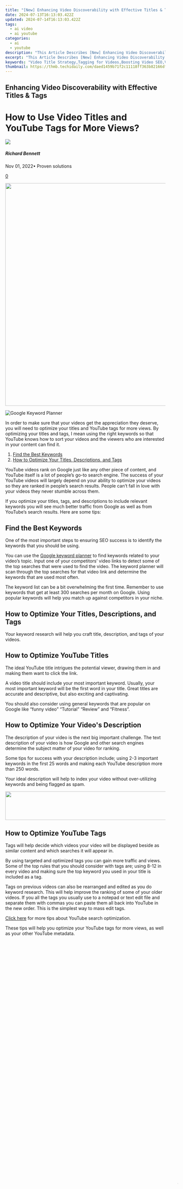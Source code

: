 ```yaml
---
title: "[New] Enhancing Video Discoverability with Effective Titles & Tags"
date: 2024-07-13T16:13:03.422Z
updated: 2024-07-14T16:13:03.422Z
tags:
  - ai video
  - ai youtube
categories:
  - ai
  - youtube
description: "This Article Describes [New] Enhancing Video Discoverability with Effective Titles & Tags"
excerpt: "This Article Describes [New] Enhancing Video Discoverability with Effective Titles & Tags"
keywords: "Video Title Strategy,Tagging for Videos,Boosting Video SEO,Video Rank Optimization,Content Marketing in Videography,SEO in Multimedia,Enhancing Discoverability"
thumbnail: https://thmb.techidaily.com/daed1459b71f2c11118ff363b82166df3949711b8db94af4f668119ff4d60331.jpg
---
```


## Enhancing Video Discoverability with Effective Titles & Tags

# How to Use Video Titles and YouTube Tags for More Views?

![](https://images.wondershare.com/filmora/article-images/richard-bennett.jpg)

##### Richard Bennett

 Nov 01, 2022• Proven solutions

[0](#commentsBoxSeoTemplate)

<!-- affiliate ads begin -->
<a href="https://unicoeye.pxf.io/c/5597632/2084396/18498" target="_top" id="2084396"><img src="//a.impactradius-go.com/display-ad/18498-2084396" border="0" alt="" width="1920" height="700"/></a><img height="0" width="0" src="https://imp.pxf.io/i/5597632/2084396/18498" style="position:absolute;visibility:hidden;" border="0" />
<!-- affiliate ads end -->
![Google Keyword Planner](https://images.wondershare.com/filmora/article-images/google-ads-keyword-planner.jpg)

In order to make sure that your videos get the appreciation they deserve, you will need to optimize your titles and YouTube tags for more views. By optimizing your titles and tags, I mean using the right keywords so that YouTube knows how to sort your videos and the viewers who are interested in your content can find it.

1. [Find the Best Keywords](#find)
2. [How to Optimize Your Titles, Descriptions, and Tags](#how)

 YouTube videos rank on Google just like any other piece of content, and YouTube itself is a lot of people’s go-to search engine. The success of your YouTube videos will largely depend on your ability to optimize your videos so they are ranked in people’s search results. People can’t fall in love with your videos they never stumble across them.

If you optimize your titles, tags, and descriptions to include relevant keywords you will see much better traffic from Google as well as from YouTube’s search results. Here are some tips:

## Find the Best Keywords

One of the most important steps to ensuring SEO success is to identify the keywords that you should be using.

You can use the [Google keyword planner](https://adwords.google.com/KeywordPlanner) to find keywords related to your video’s topic. Input one of your competitors’ video links to detect some of the top searches that were used to find the video. The keyword planner will scan through the top searches for that video link and determine the keywords that are used most often.

The keyword list can be a bit overwhelming the first time. Remember to use keywords that get at least 300 searches per month on Google. Using popular keywords will help you match up against competitors in your niche.

## How to Optimize Your Titles, Descriptions, and Tags

Your keyword research will help you craft title, description, and tags of your videos.

## How to Optimize YouTube Titles

The ideal YouTube title intrigues the potential viewer, drawing them in and making them want to click the link.

A video title should include your most important keyword. Usually, your most important keyword will be the first word in your title. Great titles are accurate and descriptive, but also exciting and captivating.

You should also consider using general keywords that are popular on Google like “funny video” “Tutorial” “Review” and “Fitness”.

## How to Optimize Your Video's Description

The description of your video is the next big important challenge. The text description of your video is how Google and other search engines determine the subject matter of your video for ranking.

Some tips for success with your description include; using 2-3 important keywords in the first 25 words and making each YouTube description more than 250 words.

Your ideal description will help to index your video without over-utilizing keywords and being flagged as spam.

<!-- affiliate ads begin -->
<a href="https://laganoo.pxf.io/c/5597632/1657399/16446" target="_top" id="1657399"><img src="//a.impactradius-go.com/display-ad/16446-1657399" border="0" alt="" width="728" height="90"/></a><img height="0" width="0" src="https://imp.pxf.io/i/5597632/1657399/16446" style="position:absolute;visibility:hidden;" border="0" />
<!-- affiliate ads end -->
## How to Optimize YouTube Tags

Tags will help decide which videos your video will be displayed beside as similar content and which searches it will appear in.

By using targeted and optimized tags you can gain more traffic and views. Some of the top rules that you should consider with tags are; using 8-12 in every video and making sure the top keyword you used in your title is included as a tag.

Tags on previous videos can also be rearranged and edited as you do keyword research. This will help improve the ranking of some of your older videos. If you all the tags you usually use to a notepad or text edit file and separate them with commas you can paste them all back into YouTube in the new order. This is the simplest way to mass edit tags.

[Click here](https://www.filmora.io/community-blog/4-steps-to-rank-higher-in-youtube%E2%80%99s-search-results-277.html) for more tips about YouTube search optimization.

These tips will help you optimize your YouTube tags for more views, as well as your other YouTube metadata.

<!-- affiliate ads begin -->
<span id="1793213">
					<video width="1080" height="1620" style="cursor:pointer"
           poster="//a.impactradius-go.com/display-clicktoplayimage/1793213.jpeg"
           onclick="if(!this.playClicked){this.play();this.setAttribute('controls',true);this.playClicked=true;}">
	   <source src="//a.impactradius-go.com/display-ad/19135-1793213">
	   <img src="//a.impactradius-go.com/display-clicktoplayimage/1793213.jpeg" style="border: none; height: 100%; width: 100%; object-fit: contain">
	</video>
	<div style="width:1080px;text-align:center"><a href="javascript:window.open(decodeURIComponent('https%3A%2F%2Ftinyland.pxf.io%2Fc%2F5597632%2F1793213%2F19135'), '_blank');void(0);">Click here</a></div>
</span>
<img height="0" width="0" src="https://imp.pxf.io/i/5597632/1793213/19135" style="position:absolute;visibility:hidden;" border="0" />
<!-- affiliate ads end -->
![author avatar](https://images.wondershare.com/filmora/article-images/richard-bennett.jpg)

Richard Bennett

Richard Bennett is a writer and a lover of all things video.

Follow @Richard Bennett


<ins class="adsbygoogle"
     style="display:block"
     data-ad-format="autorelaxed"
     data-ad-client="ca-pub-7571918770474297"
     data-ad-slot="1223367746"></ins>



<ins class="adsbygoogle"
     style="display:block"
     data-ad-client="ca-pub-7571918770474297"
     data-ad-slot="8358498916"
     data-ad-format="auto"
     data-full-width-responsive="true"></ins>



<span class="atpl-alsoreadstyle">Also read:</span>
<div><ul>
<li><a href="https://youtube-lab.techidaily.com/n-2024-optimize-youtube-visibility-harness-the-potential-of-tags/"><u>[New] In 2024, Optimize YouTube Visibility  Harness the Potential of Tags</u></a></li>
<li><a href="https://youtube-lab.techidaily.com/24-voice-change-innovations-for-youtubers-and-their-videos/"><u>In 2024, Voice Change Innovations for YouTubers & Their Videos</u></a></li>
<li><a href="https://extra-resources.techidaily.com/constructing-your-own-high-definition-pc-for-immersive-video-creation/"><u>Constructing Your Own High-Definition PC for Immersive Video Creation</u></a></li>
<li><a href="https://extra-lessons.techidaily.com/new-5-innovative-approaches-to-choosing-a-dynamic-podcast-name/"><u>[New] 5 Innovative Approaches to Choosing a Dynamic Podcast Name</u></a></li>
<li><a href="https://facebook-video-files.techidaily.com/2024-approved-amplify-your-brand-a-guide-to-better-facebook-page-scores/"><u>2024 Approved  Amplify Your Brand  A Guide to Better Facebook Page Scores</u></a></li>
<li><a href="https://fox-info.techidaily.com/master-the-art-of-video-with-these-html5-platforms/"><u>Master the Art of Video with These HTML5 Platforms</u></a></li>
<li><a href="https://ai-editing-video.techidaily.com/in-2024-kdenlive-is-a-free-open-source-video-editing-software-application-kdenlive-is-a-powerful-video-editor-that-can-be-used-to-create-professional-qualit/"><u>In 2024, Kdenlive Is a Free, Open-Source Video Editing Software Application. Kdenlive Is a Powerful Video Editor that Can Be Used to Create Professional-Quality Videos</u></a></li>
<li><a href="https://youtube-lab.techidaily.com/diting-pro-tips-for-aspiring-sports-video-makers/"><u>[New] Editing Pro Tips for Aspiring Sports Video Makers</u></a></li>
<li><a href="https://youtube-lab.techidaily.com/ed-in-2024-the-perfect-guide-to-making-your-video-memories-last-with-gifs/"><u>[Updated] In 2024, The Perfect Guide to Making Your Video Memories Last with GIFs</u></a></li>
<li><a href="https://youtube-lab.techidaily.com/024-approved-skyrocketing-views-simple-strategies-without-cost/"><u>[New] 2024 Approved  Skyrocketing Views  Simple Strategies Without Cost</u></a></li>
<li><a href="https://extra-information.techidaily.com/discover-the-best-smartphone-arvr-adventures/"><u>Discover the Best Smartphone AR/VR Adventures</u></a></li>
<li><a href="https://youtube-lab.techidaily.com/nfographic-mind-numbing-youtube-factsfigures-and-statistics-2017-for-2024/"><u>[New] Infographic - Mind Numbing YouTube Facts,Figures and Statistics 2017 for 2024</u></a></li>
<li><a href="https://video-capture.techidaily.com/updated-2024-approved-essential-steps-for-recording-captivate-videos/"><u>[Updated] 2024 Approved  Essential Steps for Recording Captivate Videos</u></a></li>
<li><a href="https://youtube-lab.techidaily.com/024-approved-unveiling-the-secrets-to-producing-popular-youtube-shorts/"><u>[New] 2024 Approved  Unveiling the Secrets to Producing Popular YouTube Shorts</u></a></li>
<li><a href="https://phone-solutions.techidaily.com/easy-steps-to-recover-deleted-messages-from-spark-10-4g-by-fonelab-android-recover-messages/"><u>Easy steps to recover deleted messages from Spark 10 4G</u></a></li>
<li><a href="https://extra-support.techidaily.com/2024-approved-step-up-your-slide-shows-with-these-top-10-free-resources/"><u>2024 Approved  Step Up Your Slide Shows with These Top 10 Free Resources</u></a></li>
<li><a href="https://youtube-lab.techidaily.com/tial-thumbnail-strategies-for-amplifying-viewership-on-youtube-for-2024/"><u>Essential Thumbnail Strategies for Amplifying Viewership on YouTube for 2024</u></a></li>
<li><a href="https://android-transfer.techidaily.com/in-2024-easiest-guide-how-to-clone-motorola-g54-5g-phone-drfone-by-drfone-transfer-from-android-transfer-from-android/"><u>In 2024, Easiest Guide How to Clone Motorola G54 5G Phone? | Dr.fone</u></a></li>
<li><a href="https://youtube-lab.techidaily.com/024-approved-into-the-unknown-how-to-start-and-flourish-as-a-travel-videographer/"><u>[New] 2024 Approved  Into the Unknown  How To Start & Flourish As a Travel Videographer</u></a></li>
<li><a href="https://youtube-lab.techidaily.com/esizing-google-trends-insights-for-videography-ideas/"><u>Synthesizing Google Trends Insights for Videography Ideas</u></a></li>
<li><a href="https://youtube-lab.techidaily.com/ify-your-youtube-presence-with-flawless-shorts-thumbnails/"><u>Simplify Your YouTube Presence with Flawless Shorts Thumbnails</u></a></li>
<li><a href="https://ai-vdieo-software.techidaily.com/new-13-best-alternatives-to-windows-movie-maker/"><u>New 13 Best Alternatives to Windows Movie Maker</u></a></li>
<li><a href="https://youtube-lab.techidaily.com/024-approved-a-comprehensive-guide-to-using-youtubes-cc-licensing/"><u>[New] 2024 Approved  A Comprehensive Guide to Using YouTube's CC Licensing</u></a></li>
<li><a href="https://screen-video-capture.techidaily.com/updated-advanced-methods-for-capturing-system-sounds-on-pcs/"><u>[Updated] Advanced Methods for Capturing System Sounds on PCs</u></a></li>
<li><a href="https://youtube-lab.techidaily.com/outubes-first-visual-hook-creating-personalized-thumbnails/"><u>[New] YouTube's First Visual Hook  Creating Personalized Thumbnails</u></a></li>
<li><a href="https://discord-videos.techidaily.com/updated-elevate-chat-dynamics-pin-messages-with-confidence-in-discord-for-2024/"><u>[Updated] Elevate Chat Dynamics  Pin Messages with Confidence in Discord for 2024</u></a></li>
<li><a href="https://youtube-lab.techidaily.com/re-your-brand-with-smart-channel-name-genesis/"><u>Inspire Your Brand with Smart Channel Name Genesis</u></a></li>
<li><a href="https://youtube-lab.techidaily.com/he-most-inexpensive-video-cameras-reviewed-for-2024/"><u>[New] The Most Inexpensive Video Cameras Reviewed for 2024</u></a></li>
<li><a href="https://youtube-help.techidaily.com/new-stepwise-discovery-of-covert-youtube-archives/"><u>[New] Stepwise Discovery of Covert YouTube Archives</u></a></li>
<li><a href="https://youtube-lab.techidaily.com/24-securing-your-youtube-profile-a-guide/"><u>In 2024, Securing Your YouTube Profile  A Guide</u></a></li>
<li><a href="https://youtube-lab.techidaily.com/n-2024-how-to-seamlessly-integrate-captions-into-youtube-videos/"><u>[New] In 2024, How to Seamlessly Integrate Captions Into YouTube Videos</u></a></li>
<li><a href="https://youtube-lab.techidaily.com/ed-social-media-shifts-yearly-data-visualization-guide-for-2024/"><u>[Updated] Social Media Shifts  Yearly Data Visualization Guide for 2024</u></a></li>
<li><a href="https://youtube-lab.techidaily.com/n-2024-a-teachers-guide-to-enhancing-learning-through-youtube-videos/"><u>[New] In 2024, A Teacher's Guide to Enhancing Learning Through YouTube Videos</u></a></li>
<li><a href="https://screen-capture.techidaily.com/updated-in-2024-best-virtual-background-for-google-meet/"><u>[Updated] In 2024, Best Virtual Background for Google Meet</u></a></li>
<li><a href="https://fix-guide.techidaily.com/reasons-for-samsung-galaxy-s24-stuck-on-startup-screen-and-ways-to-fix-them-drfone-by-drfone-fix-android-problems-fix-android-problems/"><u>Reasons for Samsung Galaxy S24 Stuck on Startup Screen and Ways To Fix Them | Dr.fone</u></a></li>
<li><a href="https://video-content-creator.techidaily.com/updated-unleash-your-creativity-advanced-video-editing-techniques-and-effects/"><u>Updated Unleash Your Creativity Advanced Video Editing Techniques and Effects</u></a></li>
<li><a href="https://facebook-video-content.techidaily.com/updated-elevate-your-experience-top-5-facebook-revelations/"><u>[Updated] Elevate Your Experience  Top 5 Facebook Revelations</u></a></li>
<li><a href="https://ai-video-translation.techidaily.com/updated-how-to-translate-video-from-japanese-to-english-online-in-2024/"><u>Updated How To Translate Video From Japanese to English Online, In 2024</u></a></li>
<li><a href="https://change-location.techidaily.com/in-2024-where-is-the-best-place-to-catch-dratini-on-xiaomi-redmi-note-12t-pro-drfone-by-drfone-virtual-android/"><u>In 2024, Where Is the Best Place to Catch Dratini On Xiaomi Redmi Note 12T Pro | Dr.fone</u></a></li>
<li><a href="https://screen-activity-recording.techidaily.com/updated-2024-approved-unveiling-top-5-easy-to-use-cost-effective-zoom-transcription-tools/"><u>[Updated] 2024 Approved  Unveiling Top 5 Easy-to-Use, Cost-Effective Zoom Transcription Tools</u></a></li>
<li><a href="https://youtube-lab.techidaily.com/n-2024-crafting-engaging-video-content-for-live-streams/"><u>[New] In 2024, Crafting Engaging Video Content for Live Streams</u></a></li>
<li><a href="https://youtube-lab.techidaily.com/ynamics-behind-tseries-youtube-earning-patterns-for-2024/"><u>The Dynamics Behind TSeries' YouTube Earning Patterns for 2024</u></a></li>
<li><a href="https://youtube-lab.techidaily.com/nlock-video-insights-top-7-free-easy-to-use-tag-extraction-software-reviewed/"><u>[New] Unlock Video Insights  Top 7 Free, Easy-to-Use Tag Extraction Software Reviewed</u></a></li>
<li><a href="https://extra-hints.techidaily.com/all-inclusive-breakdown-deciphering-google-podcasts-for-2024/"><u>All-Inclusive Breakdown  Deciphering Google Podcasts for 2024</u></a></li>
<li><a href="https://youtube-lab.techidaily.com/0-global-youtube-stars-with-mass-following-for-2024/"><u>Top 10 Global YouTube Stars with Mass Following for 2024</u></a></li>
<li><a href="https://youtube-help.techidaily.com/maximizing-visibility-a-comprehensive-guide-to-yt-gaming-hashes-for-2024/"><u>Maximizing Visibility  A Comprehensive Guide to YT Gaming Hashes for 2024</u></a></li>
<li><a href="https://youtube-lab.techidaily.com/levate-video-quality-mastering-aspect-ratio-and-size-settings-on-youtube-for-2024/"><u>[New] Elevate Video Quality  Mastering Aspect Ratio and Size Settings on YouTube for 2024</u></a></li>
<li><a href="https://youtube-lab.techidaily.com/raph-gala-2017-an-illuminated-expedition-into-yt-data/"><u>[New] Graph Gala 2017  An Illuminated Expedition Into YT Data</u></a></li>
<li><a href="https://youtube-lab.techidaily.com/ltimate-thumbnail-blueprint-for-successful-videos/"><u>The Ultimate Thumbnail Blueprint for Successful Videos</u></a></li>
<li><a href="https://apple-account.techidaily.com/apple-id-locked-or-disabled-on-apple-iphone-7-7-mehtods-you-cant-miss-by-drfone-ios/"><u>Apple ID Locked or Disabled On Apple iPhone 7? 7 Mehtods You Cant-Miss</u></a></li>
<li><a href="https://instagram-videos.techidaily.com/new-2024-approved-igtv-to-fb-exposure-guide-5-top-methods/"><u>[New] 2024 Approved  IGTV to FB Exposure Guide (5 Top Methods)</u></a></li>
<li><a href="https://instagram-videos.techidaily.com/new-effortless-visual-enhancement-auto-scaling-videos-for-mac-instagramers-for-2024/"><u>[New] Effortless Visual Enhancement  Auto-Scaling Videos for Mac Instagramers for 2024</u></a></li>
<li><a href="https://youtube-lab.techidaily.com/ize-view-count-responsibly-legal-avenues-to-a-million-fans-for-2024/"><u>Maximize View Count Responsibly  Legal Avenues to a Million Fans for 2024</u></a></li>
<li><a href="https://youtube-lab.techidaily.com/24-where-the-best-youtube-symbols-are-hidden/"><u>In 2024, Where the Best YouTube Symbols Are Hidden</u></a></li>
<li><a href="https://youtube-lab.techidaily.com/gnite-interest-top-tier-content-to-motivate-viewers-for-2024/"><u>[New] Ignite Interest  Top-Tier Content to Motivate Viewers for 2024</u></a></li>
<li><a href="https://youtube-lab.techidaily.com/ntegration-adding-youtube-playlists-easily/"><u>Web Integration  Adding YouTube Playlists Easily</u></a></li>
<li><a href="https://youtube-lab.techidaily.com/our-first-steps-in-video-content-creation/"><u>[New] Your First Steps in Video Content Creation</u></a></li>
<li><a href="https://youtube-lab.techidaily.com/n-2024-from-video-content-to-cash-flow-youtubes-profit-mechanics/"><u>[New] In 2024, From Video Content to Cash Flow  YouTube's Profit Mechanics</u></a></li>
<li><a href="https://activate-lock.techidaily.com/3-effective-ways-to-unlock-icloud-account-without-password-on-apple-iphone-12-by-drfone-ios/"><u>3 Effective Ways to Unlock iCloud Account Without Password On Apple iPhone 12</u></a></li>
<li><a href="https://youtube-lab.techidaily.com/sh-your-creativity-with-youtubes-green-screens-for-2024/"><u>Unleash Your Creativity with YouTube's Green Screens for 2024</u></a></li>
<li><a href="https://youtube-lab.techidaily.com/approved-insights-into-average-gain-from-each-watched-online-content/"><u>2024 Approved  Insights Into Average Gain From Each Watched Online Content</u></a></li>
<li><a href="https://youtube-lab.techidaily.com/24-unlock-potential-the-best-hr-vlogs-1-10/"><u>In 2024, Unlock Potential  The Best HR Vlogs #1-10</u></a></li>
<li><a href="https://change-location.techidaily.com/how-to-fix-android-app-not-installed-error-on-honor-x50-quickly-drfone-by-drfone-fix-android-problems-fix-android-problems/"><u>How to Fix Android App Not Installed Error on Honor X50 Quickly? | Dr.fone</u></a></li>
<li><a href="https://youtube-lab.techidaily.com/eyond-views-and-likes-pursuing-profits-on-youtube/"><u>[New] Beyond Views and Likes  Pursuing Profits on YouTube</u></a></li>
<li><a href="https://youtube-lab.techidaily.com/-clarity-10-pro-tips-for-high-quality-recordings/"><u>Audio Clarity  10 Pro Tips for High-Quality Recordings</u></a></li>
</ul></div>
